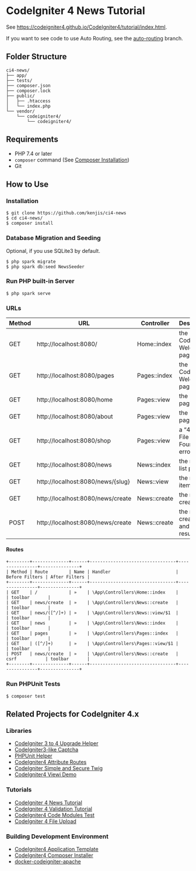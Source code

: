 # CodeIgniter 4 News Tutorial

See <https://codeigniter4.github.io/CodeIgniter4/tutorial/index.html>.

If you want to see code to use Auto Routing,
see the [auto-routing](https://github.com/kenjis/ci4-news/tree/auto-routing#codeigniter-4-news-tutorial) branch.

## Folder Structure

```
ci4-news/
├── app/
├── tests/
├── composer.json
├── composer.lock
├── public/
│   ├── .htaccess
│   └── index.php
└── vendor/
    └── codeigniter4/
        └── codeigniter4/
```

## Requirements

- PHP 7.4 or later
- `composer` command (See [Composer Installation](https://getcomposer.org/doc/00-intro.md#installation-linux-unix-macos))
- Git

## How to Use

### Installation

```console
$ git clone https://github.com/kenjis/ci4-news
$ cd ci4-news/
$ composer install
```

### Database Migration and Seeding

Optional, if you use SQLite3 by default.

```console
$ php spark migrate
$ php spark db:seed NewsSeeder
```

### Run PHP built-in Server

```console
$ php spark serve
```

### URLs

| Method | URL                               | Controller   | Description                         |
|--------|-----------------------------------|--------------|-------------------------------------|
| GET    | http://localhost:8080/            | Home::index  | the CodeIgniter Welcome page        |
| GET    | http://localhost:8080/pages       | Pages::index | the CodeIgniter Welcome page        |
| GET    | http://localhost:8080/home        | Pages::view  | the “home” page                     |
| GET    | http://localhost:8080/about       | Pages::view  | the “about” page                    |
| GET    | http://localhost:8080/shop        | Pages::view  | a “404 - File Not Found” error page |
| GET    | http://localhost:8080/news        | News::index  | the news list page                  |
| GET    | http://localhost:8080/news/{slug} | News::view   | the news item page                  |
| GET    | http://localhost:8080/news/create | News::create | the news create form                |
| POST   | http://localhost:8080/news/create | News::create | the news creation and the result    |

#### Routes

```
+--------+--------------+------+---------------------------------+----------------+---------------+
| Method | Route        | Name | Handler                         | Before Filters | After Filters |
+--------+--------------+------+---------------------------------+----------------+---------------+
| GET    | /            | »    | \App\Controllers\Home::index    |                | toolbar       |
| GET    | news/create  | »    | \App\Controllers\News::create   |                | toolbar       |
| GET    | news/([^/]+) | »    | \App\Controllers\News::view/$1  |                | toolbar       |
| GET    | news         | »    | \App\Controllers\News::index    |                | toolbar       |
| GET    | pages        | »    | \App\Controllers\Pages::index   |                | toolbar       |
| GET    | ([^/]+)      | »    | \App\Controllers\Pages::view/$1 |                | toolbar       |
| POST   | news/create  | »    | \App\Controllers\News::create   | csrf           | toolbar       |
+--------+--------------+------+---------------------------------+----------------+---------------+
```

### Run PHPUnit Tests

```console
$ composer test
```

## Related Projects for CodeIgniter 4.x

### Libraries

- [CodeIgniter 3 to 4 Upgrade Helper](https://github.com/kenjis/ci3-to-4-upgrade-helper)
- [CodeIgniter3-like Captcha](https://github.com/kenjis/ci3-like-captcha)
- [PHPUnit Helper](https://github.com/kenjis/phpunit-helper)
- [CodeIgniter4 Attribute Routes](https://github.com/kenjis/ci4-attribute-routes)
- [CodeIgniter Simple and Secure Twig](https://github.com/kenjis/codeigniter-ss-twig)
- [CodeIgniter4 Viewi Demo](https://github.com/kenjis/ci4-viewi-demo)

### Tutorials

- [CodeIgniter 4 News Tutorial](https://github.com/kenjis/ci4-news)
- [CodeIgniter 4 Validation Tutorial](https://github.com/kenjis/ci4-validation-tutorial)
- [CodeIgniter4 Code Modules Test](https://github.com/kenjis/ci4-modules-test)
- [CodeIgniter 4 File Upload](https://github.com/kenjis/ci4-file-upload)

### Building Development Environment

- [CodeIgniter4 Application Template](https://github.com/kenjis/ci4-app-template)
- [CodeIgniter4 Composer Installer](https://github.com/kenjis/ci4-composer-installer)
- [docker-codeigniter-apache](https://github.com/kenjis/docker-codeigniter-apache)

